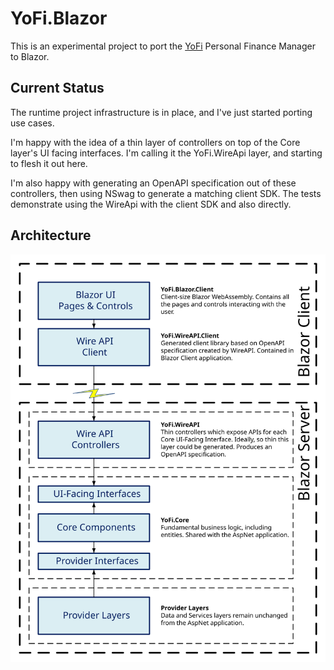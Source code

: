 # YoFi.Blazor

This is an experimental project to port the [YoFi](https://github.com/jcoliz/yofi) Personal Finance Manager to Blazor.

## Current Status

The runtime project infrastructure is in place, and I've just started porting use cases.

I'm happy with the idea of a thin layer of controllers on top of the Core layer's UI facing interfaces.
I'm calling it the YoFi.WireApi layer, and starting to flesh it out here.

I'm also happy with generating an OpenAPI specification out of these controllers, then using NSwag to generate a matching client SDK. The tests demonstrate using the WireApi with the client SDK and also directly.

## Architecture

[![System Architecture](/docs/images/YoFi-Blazor-Layers-R1.svg)](https://raw.githubusercontent.com/jcoliz/YoFi.WebApi/master/docs/images/YoFi-Blazor-Layers-R1.svg)